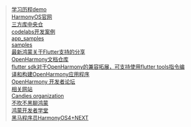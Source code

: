 > [ 学习历程demo ]( https://github.com/shaoting0730/HarmonyOS_learn_demo )   <br/>
> [ HarmonyOS官网 ]( https://developer.harmonyos.com/cn )   <br/>
> [ 三方库中央仓 ]( https://ohpm.openharmony.cn/#/cn/home )   <br/>
> [ codelabs开发案例 ]( https://gitee.com/harmonyos/codelabs )   <br/>
> [ app_samples ]( https://gitee.com/openharmony/app_samples )   <br/>
> [ samples ]( https://gitee.com/openharmony/applications_app_samples )   <br/>
> [ 最新鸿蒙关于Flutter支持的分享 ]( https://live.csdn.net/room/csdnnews/FHtQMZXa )   <br/>
> [ OpenHarmony文档仓库 ]( https://gitee.com/openharmony/docs )   <br/>
> [ flutter sdk对于OpenHarmony的兼容拓展，可支持使用flutter tools指令编译和构建OpenHarmony应用程序 ]( https://gitee.com/openharmony-sig/flutter_flutter )   <br/>
> [ OpenHarmony 开发者论坛 ]( https://forums.openharmony.cn/ )   <br/>
> [ 相关网站 ]( https://openharmony.gitee.com/openharmony )   <br/>
> [ Candies organization ]( https://github.com/HarmonyCandies )   <br/>
> [ 不吹不黑聊鸿蒙 ]( https://www.bilibili.com/video/BV18T4y1h7ch/?spm_id_from=333.999.0.0 )   <br/>
> [ 鸿蒙开发者学堂 ]( https://developer.huawei.com/consumer/cn/training/study-path/101652404956923765 )   <br/>
> [ 黑马程序员HarmonyOS4+NEXT ]( https://www.bilibili.com/video/BV1Sa4y1Z7B1/?spm_id_from=333.337.search-card.all.click&vd_source=bc5bee468c2cbda6193e66c4288c8c7b )   <br/>





